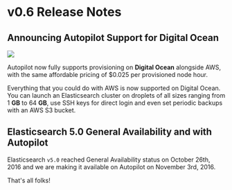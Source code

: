 # v0.6 Release Notes

## Announcing Autopilot Support for Digital Ocean 

![](https://s3.invisionapp-cdn.com/storage.invisionapp.com/screens/files/201393331.png?x-amz-meta-iv=4&response-cache-control=max-age%3D2419200&x-amz-meta-ck=18c1369d7cd803ec4e596c3ce511111e&AWSAccessKeyId=AKIAJFUMDU3L6GTLUDYA&Expires=1480568400&Signature=9B%2BMwBsbbc5sw610Fmb%2FgAk%2F%2BRY%3D)

Autopilot now fully supports provisioning on **Digital Ocean** alongside AWS, with the same affordable pricing of $0.025 per provisioned node hour. 

Everything that you could do with AWS is now supported on Digital Ocean. You can launch an Elasticsearch cluster on droplets of all sizes ranging from 1 **GB** to 64 **GB**, use SSH keys for direct login and even set periodic backups with an AWS S3 bucket.


## Elasticsearch 5.0 General Availability and with Autopilot

Elasticsearch ``v5.0`` reached General Availability status on October 26th, 2016 and we are making it available on Autopilot on November 3rd, 2016.

That's all folks!
